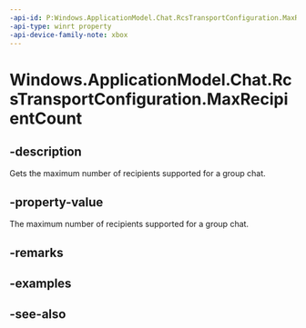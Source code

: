 ```yaml
---
-api-id: P:Windows.ApplicationModel.Chat.RcsTransportConfiguration.MaxRecipientCount
-api-type: winrt property
-api-device-family-note: xbox
---
```


<!-- Property syntax
public int MaxRecipientCount { get; }
-->

# Windows.ApplicationModel.Chat.RcsTransportConfiguration.MaxRecipientCount

## -description
Gets the maximum number of recipients supported for a group chat.

## -property-value
The maximum number of recipients supported for a group chat.

## -remarks

## -examples

## -see-also
